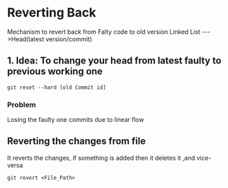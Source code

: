 # Reverting Back
Mechanism to revert back from Falty code to old version
Linked List --->Head(latest version/commit)
## 1. Idea: To change your head from latest faulty to previous working one
```
git reset --hard [old Commit id]
```

### Problem 
Losing the faulty one commits due to linear flow

## Reverting the changes from file
It reverts the changes, if something is added then it deletes it ,and vice-versa
```
git revert <File_Path>
```